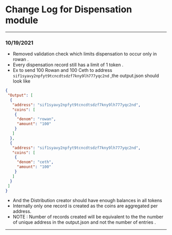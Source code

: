 # Change Log for Dispensation module

---
### 10/19/2021
- Removed validation check which limits dispensation to occur only in rowan . 
- Every dispensation record still has a limit of 1 token .
- Ex to send 100 Rowan and 100 Ceth to address `sif1syavy2npfyt9tcncdtsdzf7kny9lh777yqc2nd` ,the output.json should look like 
```json
{
 "Output": [
  {
   "address": "sif1syavy2npfyt9tcncdtsdzf7kny9lh777yqc2nd",
   "coins": [
    {
     "denom": "rowan",
     "amount": "100"
    }
   ]
  },
  {
   "address": "sif1syavy2npfyt9tcncdtsdzf7kny9lh777yqc2nd",
   "coins": [
    {
     "denom": "ceth",
     "amount": "100"
    }
   ]
  }
 ]
}
```
- And the Distribution creator should have enough balances in all tokens 
- Internally only one record is created as the coins are aggregated per address.
- NOTE : Number of records created will be equivalent to the the number of unique address in the output.json and not the number of entries .
----